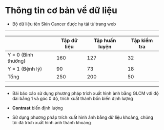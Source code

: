 # Thông tin cơ bản về dữ liệu

* Bộ dữ liệu tên Skin Cancer được hạ tải từ trang web

------------------------------------------------------------------------------------------------------------------
|                        | Tập dữ liệu                   | Tập huấn luyện              | Tập kiểm tra            |
|------------------------|-------------------------------|-----------------------------|-------------------------|
|   Y = 0 (Bình thường)  | 160                           | 127                         | 32                      |
|   Y = 1 (Bệnh lý)      | 90                            | 73                          | 18                      |
| Tổng                   | 250                           | 200                         | 50                      |
------------------------------------------------------------------------------------------------------------------

* Bài báo cáo sử dụng phương pháp trích xuất hình ảnh bằng GLCM với độ dài bằng 1 và góc 0 độ, trích xuất thành bốn biến định lượng
* **Contrast** biến định lượng 


* Sử dụng phương pháp trích xuất hình ảnh bằng dữ liệu khoảng, chúng tôi đã trích xuất hình ảnh thành khoảng
